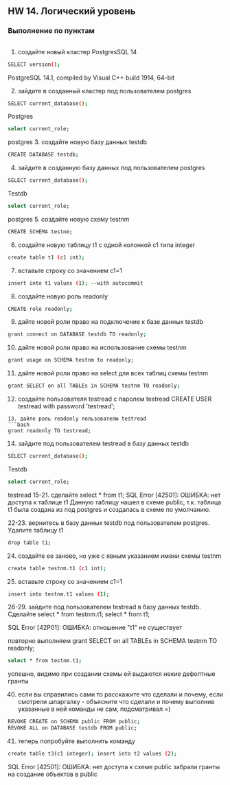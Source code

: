 ﻿## HW 14. Логический уровень
### Выполнение по пунктам

```bash
```

1. создайте новый кластер PostgresSQL 14
```bash
SELECT version();
```
PostgreSQL 14.1, compiled by Visual C++ build 1914, 64-bit

2. зайдите в созданный кластер под пользователем postgres
```bash
SELECT current_database();
```
Postgres
```bash
select current_role; 
```
postgres
3. создайте новую базу данных testdb
```bash
CREATE DATABASE testdb;
```
4. зайдите в созданную базу данных под пользователем postgres
```bash
SELECT current_database();
```
Testdb
```bash
select current_role;
```
postgres
5. создайте новую схему testnm
```bash
CREATE SCHEMA testnm;
```
6. создайте новую таблицу t1 с одной колонкой c1 типа integer
```bash
create table t1 (c1 int);
```
7. вставьте строку со значением c1=1
```bash
insert into t1 values (1); --with autocommit
```
8. создайте новую роль readonly
```bash
CREATE role readonly;
```
9. дайте новой роли право на подключение к базе данных testdb
```bash
grant connect on DATABASE testdb TO readonly;
```
10. дайте новой роли право на использование схемы testnm
```bash
grant usage on SCHEMA testnm to readonly;
```
11. дайте новой роли право на select для всех таблиц схемы testnm
```bash
grant SELECT on all TABLEs in SCHEMA testnm TO readonly;
```
12. создайте пользователя testread с паролем testread
CREATE USER testread with password 'testread';
```
13. дайте роль readonly пользователю testread
```bash
grant readonly TO testread;
```
14. зайдите под пользователем testread в базу данных testdb
```bash
SELECT current_database();
```
Testdb
```bash
select current_role;
```
testread
15-21. сделайте select * from t1;
SQL Error [42501]: ОШИБКА: нет доступа к таблице t1
Данную таблицу нашел в схеме public, т.к. таблица t1 была создана из под postgres и создалась в схеме по умолчанию.

22-23. вернитесь в базу данных testdb под пользователем postgres. Удалите таблицу t1
```bash
drop table t1;
```
24. создайте ее заново, но уже с явным указанием имени схемы testnm
```bash
create table testnm.t1 (c1 int);
```
25. вставьте строку со значением c1=1
```bash
insert into testnm.t1 values (1);
```
26-29. зайдите под пользователем testread в базу данных testdb. Сделайте select * from testnm.t1;
select * from t1;

SQL Error [42P01]: ОШИБКА: отношение "t1" не существует

повторно выполняем grant SELECT on all TABLEs in SCHEMA testnm TO readonly;
```bash
select * from testnm.t1;
```
успешно, видимо при создании схемы ей выдаются некие дефолтные гранты

40. если вы справились сами то расскажите что сделали и почему, если смотрели шпаргалку - объясните что сделали и почему выполнив указанные в ней команды
не сам, подсматривал =)
```bash
REVOKE CREATE on SCHEMA public FROM public; 
REVOKE ALL on DATABASE testdb FROM public;
``` 

41. теперь попробуйте выполнить команду 
```bash
create table t3(c1 integer); insert into t2 values (2);
```
SQL Error [42501]: ОШИБКА: нет доступа к схеме public
забрали гранты на создание объектов в public
